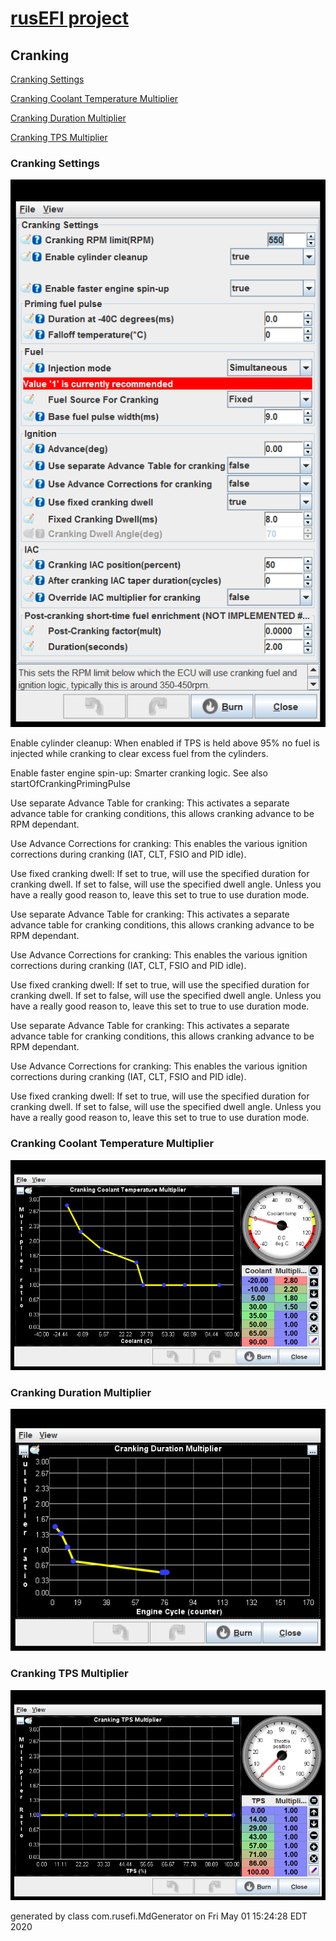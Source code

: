 # [rusEFI project](rusEFI-project)
## Cranking
[Cranking Settings](#cranking-settings)

[Cranking Coolant Temperature Multiplier](#cranking-coolant-temperature-multiplier)

[Cranking Duration Multiplier](#cranking-duration-multiplier)

[Cranking TPS Multiplier](#cranking-tps-multiplier)

### Cranking Settings
![x](overview/TS_generated/dialog_Cranking_Settings.png)

Enable cylinder cleanup: When enabled if TPS is held above 95% no fuel is injected while cranking to clear excess fuel from the cylinders.

Enable faster engine spin-up: Smarter cranking logic.
See also startOfCrankingPrimingPulse

Use separate Advance Table for cranking: This activates a separate advance table for cranking conditions, this allows cranking advance to be RPM dependant.

Use Advance Corrections for cranking: This enables the various ignition corrections during cranking (IAT, CLT, FSIO and PID idle).

Use fixed cranking dwell: If set to true, will use the specified duration for cranking dwell. If set to false, will use the specified dwell angle. Unless you have a really good reason to, leave this set to true to use duration mode.

Use separate Advance Table for cranking: This activates a separate advance table for cranking conditions, this allows cranking advance to be RPM dependant.

Use Advance Corrections for cranking: This enables the various ignition corrections during cranking (IAT, CLT, FSIO and PID idle).

Use fixed cranking dwell: If set to true, will use the specified duration for cranking dwell. If set to false, will use the specified dwell angle. Unless you have a really good reason to, leave this set to true to use duration mode.

Use separate Advance Table for cranking: This activates a separate advance table for cranking conditions, this allows cranking advance to be RPM dependant.

Use Advance Corrections for cranking: This enables the various ignition corrections during cranking (IAT, CLT, FSIO and PID idle).

Use fixed cranking dwell: If set to true, will use the specified duration for cranking dwell. If set to false, will use the specified dwell angle. Unless you have a really good reason to, leave this set to true to use duration mode.

### Cranking Coolant Temperature Multiplier
![x](overview/TS_generated/dialog_Cranking_Coolant_Temperature_Multiplier.png)

### Cranking Duration Multiplier
![x](overview/TS_generated/dialog_Cranking_Duration_Multiplier.png)

### Cranking TPS Multiplier
![x](overview/TS_generated/dialog_Cranking_TPS_Multiplier.png)


generated by class com.rusefi.MdGenerator on Fri May 01 15:24:28 EDT 2020

